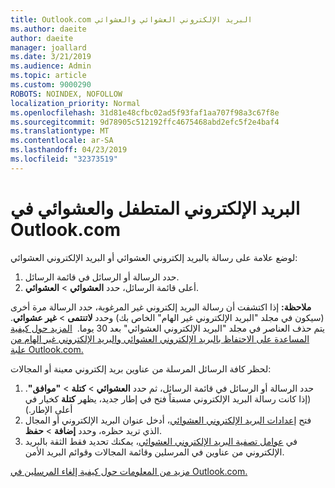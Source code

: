 ```yaml
---
title: Outlook.com البريد الإلكتروني العشوائي والعشوائي
ms.author: daeite
author: daeite
manager: joallard
ms.date: 3/21/2019
ms.audience: Admin
ms.topic: article
ms.custom: 9000290
ROBOTS: NOINDEX, NOFOLLOW
localization_priority: Normal
ms.openlocfilehash: 31d81e48cfbc02ad5f93faf1aa707f98a3c67f8e
ms.sourcegitcommit: 9d78905c512192ffc4675468abd2efc5f2e4baf4
ms.translationtype: MT
ms.contentlocale: ar-SA
ms.lasthandoff: 04/23/2019
ms.locfileid: "32373519"
---
```

# <a name="spam-and-junk-email-in-outlookcom"></a>البريد الإلكتروني المتطفل والعشوائي في Outlook.com

لوضع علامة على رسالة بالبريد إلكتروني العشوائي أو البريد الإلكتروني العشوائي:

1. حدد الرسالة أو الرسائل في قائمة الرسائل.
1. أعلى قائمة الرسائل، حدد **العشوائي** > **العشوائي**.

**ملاحظة:** إذا اكتشفت أن رسالة البريد إلكتروني غير المرغوبة، حدد الرسالة مرة أخرى (سيكون في مجلد "البريد الإلكتروني غير الهام" الخاص بك) وحدد **لاتنتمى** > **غير عشوائي**. يتم حذف العناصر في مجلد "البريد الإلكتروني العشوائي" بعد 30 يوما.  [المزيد حول كيفية المساعدة على الاحتفاظ بالبريد الإلكتروني العشوائي والبريد الإلكتروني غير الهام من علبة Outlook.com.](https://support.office.com/article/a3ece97b-82f8-4a5e-9ac3-e92fa6427ae4)

لحظر كافة الرسائل المرسلة من عناوين بريد إلكتروني معينة أو المجالات:

1. حدد الرسالة أو الرسائل في قائمة الرسائل، ثم حدد **العشوائي** > **كتلة** > **"موافق"**. (إذا كانت رسالة البريد الإلكتروني مسبقاً فتح في إطار جديد، يظهر **كتلة** كخيار في أعلى الإطار.)
1. فتح [إعدادات البريد الإلكتروني العشوائي](https://outlook.live.com/mail/options/mail/junkEmail/blockedSendersAndDomainsV2)، أدخل عنوان البريد الإلكتروني أو المجال الذي تريد حظره، وحدد **إضافة** > **حفظ**.
1. في [عوامل تصفية البريد الإلكتروني العشوائي](https://outlook.live.com/mail/options/mail/junkEmail/filtersOption)، يمكنك تحديد فقط الثقة بالبريد الإلكتروني من عناوين في المرسلين وقائمة المجالات وقوائم البريد الأمن.

[مزيد من المعلومات حول كيفية إلغاء المرسلين في Outlook.com.](https://support.office.com/article/afba1c94-77bb-4f50-8b85-057cf52f4d5e)